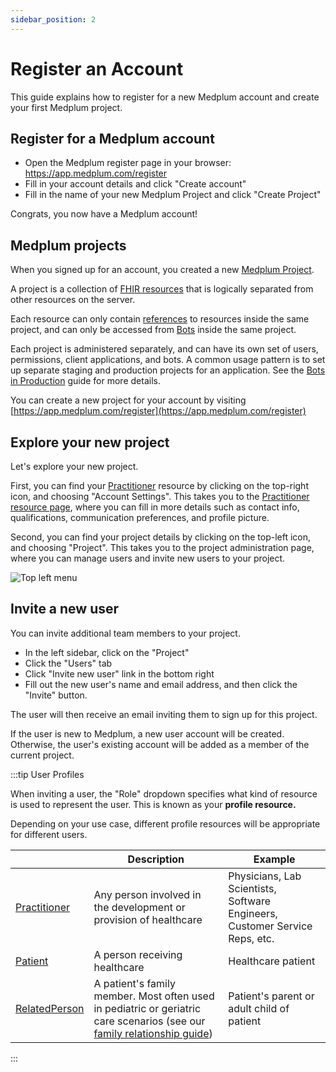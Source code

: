 ```yaml
---
sidebar_position: 2
---
```


# Register an Account

This guide explains how to register for a new Medplum account and create your first Medplum project.

## Register for a Medplum account

- Open the Medplum register page in your browser: https://app.medplum.com/register
- Fill in your account details and click "Create account"
- Fill in the name of your new Medplum Project and click "Create Project"

Congrats, you now have a Medplum account!

## Medplum projects

When you signed up for an account, you created a new [Medplum Project](/docs/api/fhir/medplum/project).

A project is a collection of [FHIR resources](/docs/fhir-basics#storing-data-resources) that is logically separated from other resources on the server.

Each resource can only contain [references](/docs/fhir-basics#linking-data-references) to resources inside the same project, and can only be accessed from [Bots](/docs/bots/bot-basics) inside the same project.

Each project is administered separately, and can have its own set of users, permissions, client applications, and bots. A common usage pattern is to set up separate staging and production projects for an application. See the [Bots in Production](/docs/bots/bots-in-production#deploying-to-staging-vs-production) guide for more details.

You can create a new project for your account by visiting [https://app.medplum.com/register](https://app.medplum.com/register)

## Explore your new project

Let's explore your new project.

First, you can find your [Practitioner](/docs/api/fhir/resources/practitioner) resource by clicking on the top-right icon, and choosing "Account Settings". This takes you to the [Practitioner resource page](https://app.medplum.com/Practitioner), where you can fill in more details such as contact info, qualifications, communication preferences, and profile picture.

Second, you can find your project details by clicking on the top-left icon, and choosing "Project". This takes you to the project administration page, where you can manage users and invite new users to your project.

![Top left menu](/img/hello-world/top-left-menu.png)

## Invite a new user

You can invite additional team members to your project.

- In the left sidebar, click on the "Project"
- Click the "Users" tab
- Click "Invite new user" link in the bottom right
- Fill out the new user's name and email address, and then click the "Invite" button.

The user will then receive an email inviting them to sign up for this project.

If the user is new to Medplum, a new user account will be created. Otherwise, the user's existing account will be added as a member of the current project.

:::tip User Profiles

When inviting a user, the "Role" dropdown specifies what kind of resource is used to represent the user. This is known as your **profile resource.**

Depending on your use case, different profile resources will be appropriate for different users.

|                                                         | Description                                                                                                                                                          | Example                                                                     |
| ------------------------------------------------------- | -------------------------------------------------------------------------------------------------------------------------------------------------------------------- | --------------------------------------------------------------------------- |
| [Practitioner](/docs/api/fhir/resources/practitioner)   | Any person involved in the development or provision of healthcare                                                                                                    | Physicians, Lab Scientists, Software Engineers, Customer Service Reps, etc. |
| [Patient](/docs/api/fhir/resources/patient)             | A person receiving healthcare                                                                                                                                        | Healthcare patient                                                          |
| [RelatedPerson](/docs/api/fhir/resources/relatedperson) | A patient's family member. Most often used in pediatric or geriatric care scenarios (see our [family relationship guide](/docs/fhir-datastore/family-relationships)) | Patient's parent or adult child of patient                                  |

:::
